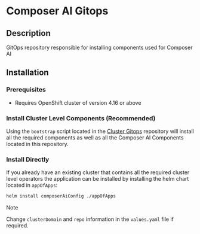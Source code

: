 # Composer AI Gitops

## Description

GitOps repository responsible for installing components used for Composer AI

## Installation

### Prerequisites

- Requires OpenShift cluster of version 4.16 or above

### Install Cluster Level Components (Recommended)

Using the `bootstrap` script located in the [Cluster Gitops](https://github.com/redhat-composer-ai/cluster-gitops) repository will install all the required components as well as all the Composer AI Components located in this repository.

### Install Directly

If you already have an existing cluster that contains all the required cluster level operators the application can be installed by installing the helm chart located in `appOfApps`:

```sh
helm install composerAiConfig ./appOfApps
```

> [!NOTE]  
> Change `clusterDomain` and `repo` information in the `values.yaml` file if required.
